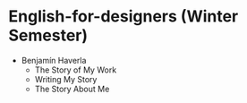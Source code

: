 # English-for-designers (Winter Semester)

- Benjamín Haverla
  - The Story of My Work
  - Writing My Story
  - The Story About Me
